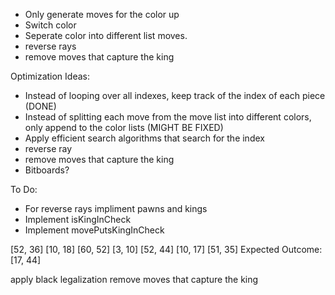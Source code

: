 - Only generate moves for the color up
- Switch color
- Seperate color into different list moves.
- reverse rays
- remove moves that capture the king

Optimization Ideas:
- Instead of looping over all indexes, keep track of the index of each piece (DONE)
- Instead of splitting each move from the move list into different colors, only append to the color lists (MIGHT BE FIXED)
- Apply efficient search algorithms that search for the index
- reverse ray 
- remove moves that capture the king
- Bitboards?

To Do:
- For reverse rays impliment pawns and kings
- Implement isKingInCheck
- Implement movePutsKingInCheck


[52, 36]
[10, 18]
[60, 52]
[3, 10]
[52, 44]
[10, 17]
[51, 35]
Expected Outcome: [17, 44]

apply black legalization
remove moves that capture the king